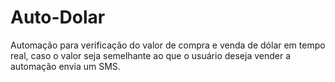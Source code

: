 # Auto-Dolar
Automação para verificação do valor de compra e venda de dólar em tempo real, caso o valor seja semelhante ao que o usuário deseja vender a automação envia um SMS. 
